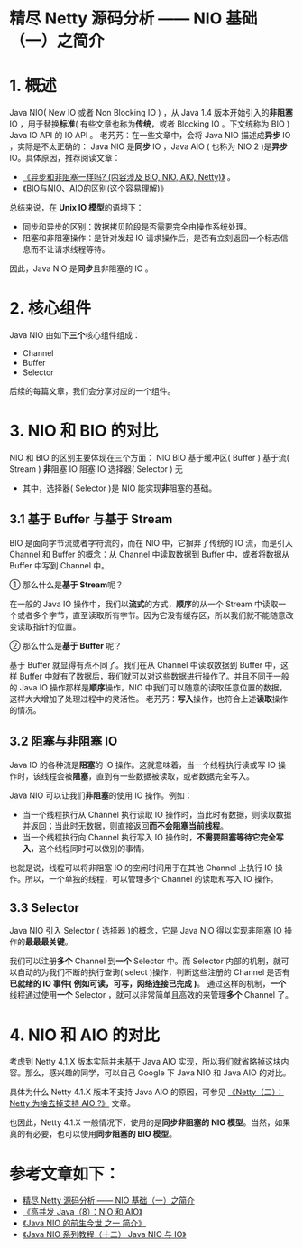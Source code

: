 # 精尽 Netty 源码分析 —— NIO 基础（一）之简介

# 1. 概述

Java NIO( New IO 或者 Non Blocking IO ) ，从 Java 1.4 版本开始引入的**非阻塞** IO ，用于替换**标准**( 有些文章也称为**传统**，或者 Blocking IO 。下文统称为 BIO ) Java IO API 的 IO API 。
老艿艿：在一些文章中，会将 Java NIO 描述成**异步** IO ，实际是不太正确的： Java NIO 是**同步** IO ，Java AIO ( 也称为 NIO 2 )是**异步** IO。具体原因，推荐阅读文章：

* [《异步和非阻塞一样吗? (内容涉及 BIO, NIO, AIO, Netty)》](https://blog.csdn.net/matthew_zhang/article/details/71328697) 。
* [《BIO与NIO、AIO的区别(这个容易理解)》](https://blog.csdn.net/skiof007/article/details/52873421)

总结来说，在 **Unix IO 模型**的语境下：

* 同步和异步的区别：数据拷贝阶段是否需要完全由操作系统处理。
* 阻塞和非阻塞操作：是针对发起 IO 请求操作后，是否有立刻返回一个标志信息而不让请求线程等待。

因此，Java NIO 是**同步**且非阻塞的 IO 。

# 2. 核心组件

Java NIO 由如下**三个**核心组件组成：

* Channel
* Buffer
* Selector

后续的每篇文章，我们会分享对应的一个组件。

# 3. NIO 和 BIO 的对比

NIO 和 BIO 的区别主要体现在三个方面：
NIO BIO 基于缓冲区( Buffer ) 基于流( Stream ) **非**阻塞 IO 阻塞 IO 选择器( Selector ) 无

* 其中，选择器( Selector )是 NIO 能实现**非**阻塞的基础。

## 3.1 基于 Buffer 与基于 Stream

BIO 是面向字节流或者字符流的，而在 NIO 中，它摒弃了传统的 IO 流，而是引入 Channel 和 Buffer 的概念：从 Channel 中读取数据到 Buffer 中，或者将数据从 Buffer 中写到 Channel 中。

① 那么什么是**基于 Stream**呢？

在一般的 Java IO 操作中，我们以**流式**的方式，**顺序**的从一个 Stream 中读取一个或者多个字节，直至读取所有字节。因为它没有缓存区，所以我们就不能随意改变读取指针的位置。

② 那么什么是**基于 Buffer** 呢？

基于 Buffer 就显得有点不同了。我们在从 Channel 中读取数据到 Buffer 中，这样 Buffer 中就有了数据后，我们就可以对这些数据进行操作了。并且不同于一般的 Java IO 操作那样是**顺序**操作，NIO 中我们可以随意的读取任意位置的数据，这样大大增加了处理过程中的灵活性。
老艿艿：**写入**操作，也符合上述**读取**操作的情况。

## 3.2 阻塞与非阻塞 IO

Java IO 的各种流是**阻塞**的 IO 操作。这就意味着，当一个线程执行读或写 IO 操作时，该线程会被**阻塞**，直到有一些数据被读取，或者数据完全写入。

Java NIO 可以让我们**非阻塞**的使用 IO 操作。例如：

* 当一个线程执行从 Channel 执行读取 IO 操作时，当此时有数据，则读取数据并返回；当此时无数据，则直接返回**而不会阻塞当前线程**。
* 当一个线程执行向 Channel 执行写入 IO 操作时，**不需要阻塞等待它完全写入**，这个线程同时可以做别的事情。

也就是说，线程可以将非阻塞 IO 的空闲时间用于在其他 Channel 上执行 IO 操作。所以，一个单独的线程，可以管理多个 Channel 的读取和写入 IO 操作。

## 3.3 Selector

Java NIO 引入 Selector ( 选择器 )的概念，它是 Java NIO 得以实现非阻塞 IO 操作的**最最最关键**。

我们可以注册**多个** Channel 到**一个** Selector 中。而 Selector 内部的机制，就可以自动的为我们不断的执行查询( select )操作，判断这些注册的 Channel 是否有**已就绪的 IO 事件( 例如可读，可写，网络连接已完成 )**。
通过这样的机制，**一个**线程通过使用**一个** Selector ，就可以非常简单且高效的来管理**多个** Channel 了。

# 4. NIO 和 AIO 的对比

考虑到 Netty 4.1.X 版本实际并未基于 Java AIO 实现，所以我们就省略掉这块内容。那么，感兴趣的同学，可以自己 Google 下 Java NIO 和 Java AIO 的对比。

具体为什么 Netty 4.1.X 版本不支持 Java AIO 的原因，可参见 [《Netty（二）：Netty 为啥去掉支持 AIO ?》](https://juejin.im/entry/5a8ed33b6fb9a0634c26801c) 文章。

也因此，Netty 4.1.X 一般情况下，使用的是**同步非阻塞的 NIO 模型**。当然，如果真的有必要，也可以使用**同步阻塞的 BIO 模型**。

# 参考文章如下：
* [精尽 Netty 源码分析 —— NIO 基础（一）之简介](http://svip.iocoder.cn/Netty/nio-1-intro/)
* [《高并发 Java（8）：NIO 和 AIO》](http://www.importnew.com/21341.html)
* [《Java NIO 的前生今世 之一 简介》](https://segmentfault.com/a/1190000006824091)
* [《Java NIO 系列教程（十二） Java NIO 与 IO》](http://ifeve.com/java-nio-vs-io/)